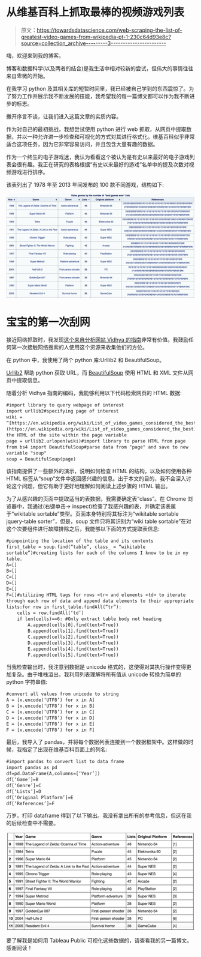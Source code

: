 # 从维基百科上抓取最棒的视频游戏列表

> 原文：<https://towardsdatascience.com/web-scraping-the-list-of-greatest-video-games-from-wikipedia-pt-1-230c64d93e8c?source=collection_archive---------3----------------------->

嗨，欢迎来到我的博客。

博客和数据科学(以及两者的结合)是我生活中相对较新的尝试，但伟大的事情往往来自卑微的开始。

在我学习 python 及其相关库的短暂时间里，我已经被自己学到的东西震惊了。为了努力工作并展示我不断发展的技能，我希望我的每一篇博文都可以作为我不断进步的标志。

撇开序言不谈，让我们进入这篇文章的实质内容。

作为对自己的最初挑战，我想尝试使用 python 进行 web 抓取，从网页中提取数据，并以一种允许进一步检查和可视化的方式对其进行格式化。维基百科似乎非常适合这项任务，因为它非常容易访问，并且包含大量有趣的数据。

作为一个终生的电子游戏迷，我认为看看这个被认为是有史以来最好的电子游戏列表会很有趣。我正在研究的表格根据“有史以来最好的游戏”名单中的提及次数对视频游戏进行排序。

该表列出了 1978 年至 2013 年间发布的 100 款不同游戏，结构如下:

![](img/bdd3374d178b3bb1b471ca570f7ea3e5.png)

# 宝宝的第一次刮网

接近网络抓取时，我发现[这个来自分析网站 Vidhya 的指南](https://www.analyticsvidhya.com/blog/2015/10/beginner-guide-web-scraping-beautiful-soup-python/)非常有价值。我鼓励任何第一次接触网络搜索的人使用这个资源来收集他们的方位。

在 python 中，我使用了两个 python 库:Urllib2 和 BeautifulSoup。

[Urllib2](https://docs.python.org/2/library/urllib2.html) 帮助 python 获取 URL，而 [BeautifulSoup](https://www.crummy.com/software/BeautifulSoup/bs4/doc/) 使用 HTML 和 XML 文件从网页中提取信息。

随着分析 Vidhya 指南的编码，我能够利用以下代码检索网页的 HTML 数据:

```
#import library to query webpage of interest
import urllib2#specifying page of interest
wiki = “[https://en.wikipedia.org/wiki/List_of_video_games_considered_the_best](https://en.wikipedia.org/wiki/List_of_video_games_considered_the_best)"#save the HTML of the site within the page variable
page = urllib2.urlopen(wiki)#import library to parse HTML from page
from bs4 import BeautifulSoup#parse data from "page" and save to new variable "soup"
soup = BeautifulSoup(page)
```

该指南提供了一些额外的演示，说明如何检查 HTML 的结构，以及如何使用各种 HTML 标签从“soup”文件中返回感兴趣的信息。出于本文的目的，我不会深入讨论这个问题，但它有助于更好地理解如何阅读上述步骤的 HTML 输出。

为了从感兴趣的页面中提取适当的表数据，我需要确定表“class”。在 Chrome 浏览器中，我通过(右键单击-> inspect)检查了我感兴趣的表，并确定该表属于“wikitable sortable”类型。页面本身特别将其标注为“wikitable sortable jquery-table sorter”，但是，soup 文件只将其识别为“wiki table sortable”在对这个次要组件进行故障排除之后，我能够以下面的方式提取表信息:

```
#pinpointing the location of the table and its contents
first_table = soup.find(“table”, class_ = “wikitable sortable”)#creating lists for each of the columns I know to be in my table.
A=[]
B=[]
C=[]
D=[]
E=[]
F=[]#utilizing HTML tags for rows <tr> and elements <td> to iterate through each row of data and append data elements to their appropriate lists:for row in first_table.findAll(“tr”):
    cells = row.findAll(‘td’)
    if len(cells)==6: #Only extract table body not heading
        A.append(cells[0].find(text=True))
        B.append(cells[1].find(text=True))
        C.append(cells[2].find(text=True))
        D.append(cells[3].find(text=True))
        E.append(cells[4].find(text=True))
        F.append(cells[5].find(text=True))
```

当我检查输出时，我注意到数据是 unicode 格式的，这使得对其执行操作变得更加复杂。由于堆栈溢出，我利用列表理解将所有值从 unicode 转换为简单的 python 字符串值:

```
#convert all values from unicode to string
A = [x.encode(‘UTF8’) for x in A]
B = [x.encode(‘UTF8’) for x in B]
C = [x.encode(‘UTF8’) for x in C]
D = [x.encode(‘UTF8’) for x in D]
E = [x.encode(‘UTF8’) for x in E]
F = [x.encode(‘UTF8’) for x in F]
```

最后，我导入了 pandas，并将每个数据列表连接到一个数据框架中。这样做的时候，我指定了出现在维基百科页面上的列名:

```
#import pandas to convert list to data frame
import pandas as pd
df=pd.DataFrame(A,columns=[‘Year’])
df[‘Game’]=B
df[‘Genre’]=C
df[‘Lists’]=D
df[‘Original Platform’]=E
df[‘References’]=F
```

万岁。打印 dataframe 得到了以下输出。我没有拿出所有的参考信息，但这在我的后续检查中不需要。

![](img/e0cdd7a0d7675d8adffbab18c957178b.png)

要了解我是如何用 Tableau Public 可视化这些数据的，请查看我的另一篇博文。感谢阅读！
